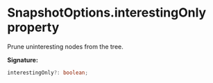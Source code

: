# SnapshotOptions.interestingOnly property

Prune uninteresting nodes from the tree.

**Signature:**

```typescript
interestingOnly?: boolean;
```
